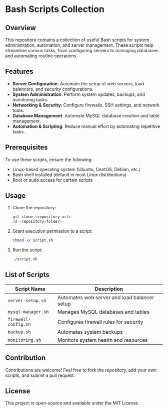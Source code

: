 # Bash Scripts Collection

## Overview
This repository contains a collection of useful Bash scripts for system administration, automation, and server management. These scripts help streamline various tasks, from configuring servers to managing databases and automating routine operations.

## Features
- **Server Configuration**: Automate the setup of web servers, load balancers, and security configurations.
- **System Administration**: Perform system updates, backups, and monitoring tasks.
- **Networking & Security**: Configure firewalls, SSH settings, and network tools.
- **Database Management**: Automate MySQL database creation and table management.
- **Automation & Scripting**: Reduce manual effort by automating repetitive tasks.

## Prerequisites
To use these scripts, ensure the following:
- Linux-based operating system (Ubuntu, CentOS, Debian, etc.)
- Bash shell installed (default in most Linux distributions)
- Root or sudo access for certain scripts

## Usage
1. Clone the repository:
   ```sh
   git clone <repository-url>
   cd <repository-folder>
   ```
2. Grant execution permission to a script:
   ```sh
   chmod +x script.sh
   ```
3. Run the script:
   ```sh
   ./script.sh
   ```

## List of Scripts
| Script Name        | Description |
|--------------------|-------------|
| `server-setup.sh` | Automates web server and load balancer setup |
| `mysql-manager.sh` | Manages MySQL databases and tables |
| `firewall-config.sh` | Configures firewall rules for security |
| `backup.sh` | Automates system backups |
| `monitoring.sh` | Monitors system health and resources |

## Contribution
Contributions are welcome! Feel free to fork the repository, add your own scripts, and submit a pull request.

## License
This project is open-source and available under the MIT License.

